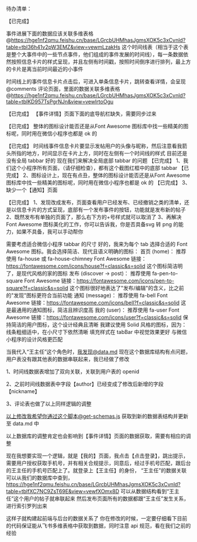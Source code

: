 待办清单：

【已完成】

事件进展下面的数据应该关联多维表格@https://hge1nf2qmu.feishu.cn/base/LGrcbUHMhasJgmsXOK5c3xCvnld?table=tbl36h41v2pW3EMZ&view=vewmLzakHs 这个时间线表（相当于这个表是整个大事件中的一些节点事件，他们组成的事件发展的时间线），每一条数据依然按照信息卡片的样式呈现，并且左侧有时间戳，按照时间倒序进行排列，最上方的卡片是离当前时间最近的小事件


时间线上的事件信息卡片点击后，可进入单条信息卡片，跳转查看详情，会呈现@comments 评论页面，里面的数据关联多维表格@https://hge1nf2qmu.feishu.cn/base/LGrcbUHMhasJgmsXOK5c3xCvnld?table=tblKD957TsPgrNJn&view=vewIrtoOgu 

【已完成】
【事件详情】页面下面的底导航栏缺失，需要同步过来

【已完成】
整体的图标设计能否还是从Font Awesome 图标库中找一些精美的图标呢，同时用在微信小程序也都是 ok 的

【已完成】
时间线事件信息卡片要显示发帖用户的头像与昵称，然后注意看我箭头所指的地方，时间显示在卡片上方，同时在左侧有一个时间线的样式
目前还是没有全局 tabbar
好的 现在我们来解决全局底部 tabbar 的问题
【已完成】
1、我们这个小程序所有页面，（请仔细检查），都有这个截图红框中的底部 tabbar
【已完成】
2、图标设计上，现在有点丑，整体的图标设计能否还是从Font Awesome 图标库中找一些精美的图标呢，同时用在微信小程序也都是 ok 的
【已完成】
3、缺少一个【通知】页面


【已完成】
1、发现改成发布，页面查看用户已经发布、已经撤销之类的清单，还是以信息卡片的方式呈现，底部有一个发布事件的按钮，功能就是发布新的帖子
2、既然发布有单独的页面了，那么右下方的+号样式就可以取消了
3、再解决Font Awesome 图标美化的工作，你可以告诉我，你是否具备svg 转 png 的能力，如果不具备，我可以手动帮你

需要考虑适合微信小程序 tabbar 的尺寸
好的，我来为每个 tab 选择合适的 Font Awesome 图标。我会选择简洁、现代且语义明确的图标：
首页 (home)：
推荐使用 fa-house 或 fa-house-chimney
Font Awesome 链接：https://fontawesome.com/icons/house?f=classic&s=solid
这个图标简洁明了，是现代风格的家的图标
发布 (discover -> post)：
推荐使用 fa-pen-to-square
Font Awesome 链接：https://fontawesome.com/icons/pen-to-square?f=classic&s=solid
这个图标很好地表达了"发布/编辑"的含义，比之前的"发现"图标更符合当前功能
通知 (message)：
推荐使用 fa-bell
Font Awesome 链接：https://fontawesome.com/icons/bell?f=classic&s=solid
这是最通用的通知图标，简洁且辨识度高
我的 (user)：
推荐使用 fa-user
Font Awesome 链接：https://fontawesome.com/icons/user?f=classic&s=solid
保持简洁的用户图标，这个设计经典且清晰
我建议使用 Solid 风格的图标，因为：
线条粗细适中，在小尺寸下依然清晰
填充样式在 tabBar 中视觉效果更好
与微信小程序的设计风格更匹配

当我代入“王主任”这个角色时，我发现@data.md 现在这个数据库结构有点问题，用户表没有跟其他表的数据串联起来，我已经做了修改

 1、时间线数据表增加了双向关联，关联到用户表的 openid

2、之前时间线数据表中字段【author】已经变成了修改后新增的字段【nickname】

3、评论表也做了以上同样逻辑的调整

以上修改我希望你通过这个脚本@get-schemas.js 获取到新的数据表结构并更新至 data.md 中

以上数据库的调整肯定也会影响到【事件详情】页面的数据获取，需要有相应的调整

现在我想要实现一个逻辑，就是【我的】页面，我点击【点击登录】，跳出提示，需要用户授权获取手机号，并有相关合规提示，同意后，经过手机号匹配，跟后台的王主任的手机号匹配上了。就登录上【王主任】的身份，
“王主任”的数据关联可以从我们的数据库中查到，https://hge1nf2qmu.feishu.cn/base/LGrcbUHMhasJgmsXOK5c3xCvnld?table=tblfXC7NC9ZsT69E&view=vewfXOmx8D 
可以从数据结构看到“王主任”这个用户的帖子就串联起来
然后发布页面所有的数据都跟“王主任”发生关系，进行索引罗列出来

这样子就构建起前端与后台的数据关系了
你在修改的时候，一定要仔细看下目前的代码保证能从飞书多维表格中获取到数据，同时注意 api 规范，看在我们之前的经验
